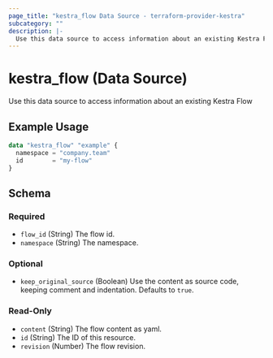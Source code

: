 ```yaml
---
page_title: "kestra_flow Data Source - terraform-provider-kestra"
subcategory: ""
description: |-
  Use this data source to access information about an existing Kestra Flow
---
```


# kestra_flow (Data Source)

Use this data source to access information about an existing Kestra Flow

## Example Usage

```terraform
data "kestra_flow" "example" {
  namespace = "company.team"
  id        = "my-flow"
}
```

<!-- schema generated by tfplugindocs -->
## Schema

### Required

- `flow_id` (String) The flow id.
- `namespace` (String) The namespace.

### Optional

- `keep_original_source` (Boolean) Use the content as source code, keeping comment and indentation. Defaults to `true`.

### Read-Only

- `content` (String) The flow content as yaml.
- `id` (String) The ID of this resource.
- `revision` (Number) The flow revision.


